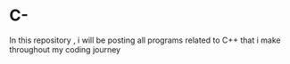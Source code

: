 # C-
In this repository , i will be posting all programs related to C++ that i make throughout my coding journey
